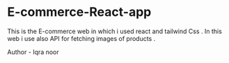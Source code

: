 # E-commerce-React-app
This is the E-commerce web in which i used react and tailwind  Css .  In this web i use also API for fetching images of products .

Author - Iqra noor
